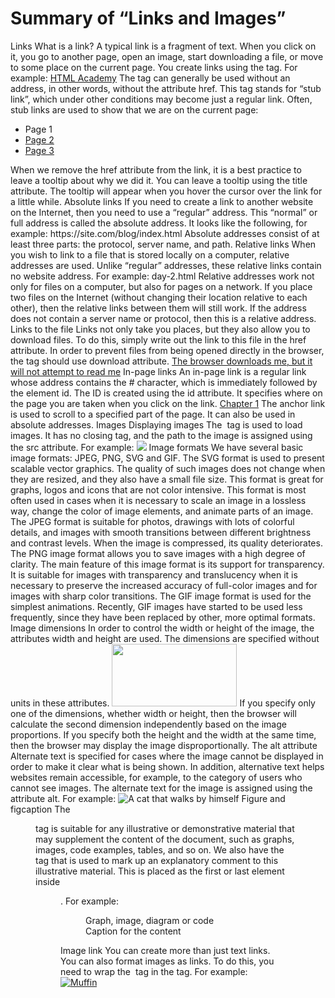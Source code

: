 # Summary of “Links and Images”
Links
What is a link?
A typical link is a fragment of text. When you click on it, you go to another page, open an image, start downloading a file, or move to some place on the current page.
You create links using the <a> tag. For example:
<a href="https://htmlacademy.org">HTML Academy</a>
The <a> tag can generally be used without an address, in other words, without the attribute href. This tag stands for “stub link”, which under other conditions may become just a regular link. Often, stub links are used to show that we are on the current page:
<ul>
  <li><a>Page 1</a></li>
  <li><a href="2">Page 2</a></li>
  <li><a href="3">Page 3</a></li>
</ul>
When we remove the href attribute from the link, it is a best practice to leave a tooltip about why we did it. You can leave a tooltip using the title attribute. The tooltip will appear when you hover the cursor over the link for a little while.
Absolute links
If you need to create a link to another website on the Internet, then you need to use a “regular” address. This “normal” or full address is called the absolute address. It looks like the following, for example:
https://site.com/blog/index.html
Absolute addresses consist of at least three parts: the protocol, server name, and path.
Relative links
When you wish to link to a file that is stored locally on a computer, relative addresses are used. Unlike “regular” addresses, these relative links contain no website address. For example:
day-2.html
Relative addresses work not only for files on a computer, but also for pages on a network. If you place two files on the Internet (without changing their location relative to each other), then the relative links between them will still work.
If the address does not contain a server name or protocol, then this is a relative address.
Links to the file
Links not only take you places, but they also allow you to download files. To do this, simply write out the link to this file in the href attribute. In order to prevent files from being opened directly in the browser, the <a> tag should use download attribute.
<a href="file.pdf" download>The browser downloads me, but it will not attempt to read me</a>
In-page links
An in-page link is a regular link whose address contains the # character, which is immediately followed by the element id. The ID is created using the id attribute. It specifies where on the page you are taken when you click on the link.
<a href="#part1">Chapter 1</a>
The anchor link is used to scroll to a specified part of the page. It can also be used in absolute addresses.
Images
Displaying images
The <img> tag is used to load images. It has no closing tag, and the path to the image is assigned using the src attribute. For example:
<img src="logo.png">
Image formats
We have several basic image formats: JPEG, PNG, SVG and GIF.
The SVG format is used to present scalable vector graphics. The quality of such images does not change when they are resized, and they also have a small file size. This format is great for graphs, logos and icons that are not color intensive. This format is most often used in cases when it is necessary to scale an image in a lossless way, change the color of image elements, and animate parts of an image.
The JPEG format is suitable for photos, drawings with lots of colorful details, and images with smooth transitions between different brightness and contrast levels. When the image is compressed, its quality deteriorates.
The PNG image format allows you to save images with a high degree of clarity. The main feature of this image format is its support for transparency. It is suitable for images with transparency and translucency when it is necessary to preserve the increased accuracy of full-color images and for images with sharp color transitions.
The GIF image format is used for the simplest animations. Recently, GIF images have started to be used less frequently, since they have been replaced by other, more optimal formats.
Image dimensions
In order to control the width or height of the image, the attributes width and height are used. The dimensions are specified without units in these attributes.
<img src="logo.png" width="200" height="100">
If you specify only one of the dimensions, whether width or height, then the browser will calculate the second dimension independently based on the image proportions. If you specify both the height and the width at the same time, then the browser may display the image disproportionally.
The alt attribute
Alternate text is specified for cases where the image cannot be displayed in order to make it clear what is being shown. In addition, alternative text helps websites remain accessible, for example, to the category of users who cannot see images.
The alternate text for the image is assigned using the attribute alt. For example:
<img src="cat.png" alt="A cat that walks by himself">
Figure and figcaption
The <figure> tag is suitable for any illustrative or demonstrative material that may supplement the content of the document, such as graphs, images, code examples, tables, and so on.
We also have the <figcaption> tag that is used to mark up an explanatory comment to this illustrative material. This is placed as the first or last element inside <figure>. For example:
<figure>
  Graph, image, diagram or code
  <figcaption>Caption for the content</figcaption>
</figure>
Image link
You can create more than just text links. You can also format images as links. To do this, you need to wrap the <img> tag in the <a> tag. For example:
<a href="http://keksby.ru">
  <img src="cat.png" alt="Muffin">
</a>

